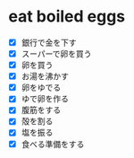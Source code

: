 # eat boiled eggs
- [x] 銀行で金を下す
- [x] スーパーで卵を買う
- [x] 卵を買う
- [x] お湯を沸かす
- [x] 卵をゆでる
- [x] ゆで卵を作る
- [x] 腹筋をする
- [x] 殻を割る
- [x] 塩を振る
- [x] 食べる準備をする  

